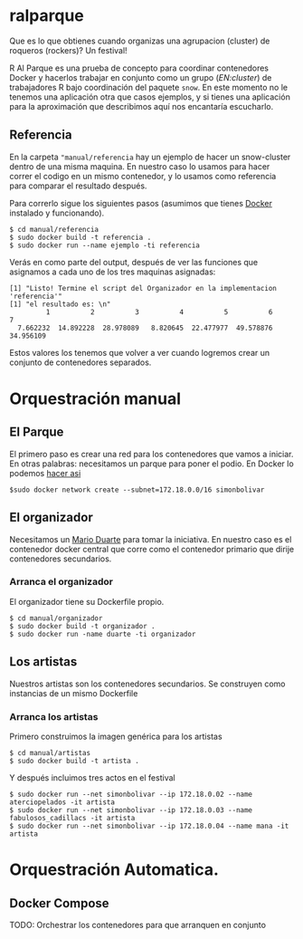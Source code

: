 <!-- README.md is generated from README.Rmd. Please edit that file -->
ralparque
=========

Que es lo que obtienes cuando organizas una agrupacion (cluster) de roqueros (rockers)? Un festival!

R Al Parque es una prueba de concepto para coordinar contenedores Docker y hacerlos trabajar en conjunto como un grupo (*EN:cluster*) de trabajadores R bajo coordinación del paquete `snow`. En este momento no le tenemos una aplicación otra que casos ejemplos, y si tienes una aplicación para la aproximación que describimos aquí nos encantaría escucharlo.

Referencia
----------

En la carpeta `"manual/referencia` hay un ejemplo de hacer un snow-cluster dentro de una misma maquina. En nuestro caso lo usamos para hacer correr el codigo en un mismo contenedor, y lo usamos como referencia para comparar el resultado después.

Para correrlo sigue los siguientes pasos (asumimos que tienes [Docker](https://docker.com) instalado y funcionando).

    $ cd manual/referencia
    $ sudo docker build -t referencia .
    $ sudo docker run --name ejemplo -ti referencia

Verás en como parte del output, después de ver las funciones que asignamos a cada uno de los tres maquinas asignadas:

    [1] "Listo! Termine el script del Organizador en la implementacion 'referencia'"
    [1] "el resultado es: \n"
             1          2          3          4          5          6          7 
      7.662232  14.892228  28.978089   8.820645  22.477977  49.578876  34.956109 

Estos valores los tenemos que volver a ver cuando logremos crear un conjunto de contenedores separados.

Orquestración manual
====================

El Parque
---------

El primero paso es crear una red para los contenedores que vamos a iniciar. En otras palabras: necesitamos un parque para poner el podio. En Docker lo podemos [hacer asi](http://stackoverflow.com/questions/27937185/assign-static-ip-to-docker-container/35359185#35359185)

    $sudo docker network create --subnet=172.18.0.0/16 simonbolivar

El organizador
--------------

Necesitamos un [Mario Duarte](https://es.wikipedia.org/wiki/Rock_al_Parque) para tomar la iniciativa. En nuestro caso es el contenedor docker central que corre como el contenedor primario que dirije contenedores secundarios.

### Arranca el organizador

El organizador tiene su Dockerfile propio.

    $ cd manual/organizador
    $ sudo docker build -t organizador .
    $ sudo docker run -name duarte -ti organizador

Los artistas
------------

Nuestros artistas son los contenedores secundarios. Se construyen como instancias de un mismo Dockerfile

### Arranca los artistas

Primero construimos la imagen genérica para los artistas

    $ cd manual/artistas
    $ sudo docker build -t artista .

Y después incluimos tres actos en el festival

    $ sudo docker run --net simonbolivar --ip 172.18.0.02 --name aterciopelados -it artista
    $ sudo docker run --net simonbolivar --ip 172.18.0.03 --name fabulosos_cadillacs -it artista
    $ sudo docker run --net simonbolivar --ip 172.18.0.04 --name mana -it artista

Orquestración Automatica.
=========================

Docker Compose
--------------

TODO: Orchestrar los contenedores para que arranquen en conjunto
